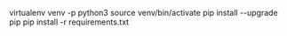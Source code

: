 virtualenv venv -p python3
source venv/bin/activate
pip install --upgrade pip
pip install -r requirements.txt
